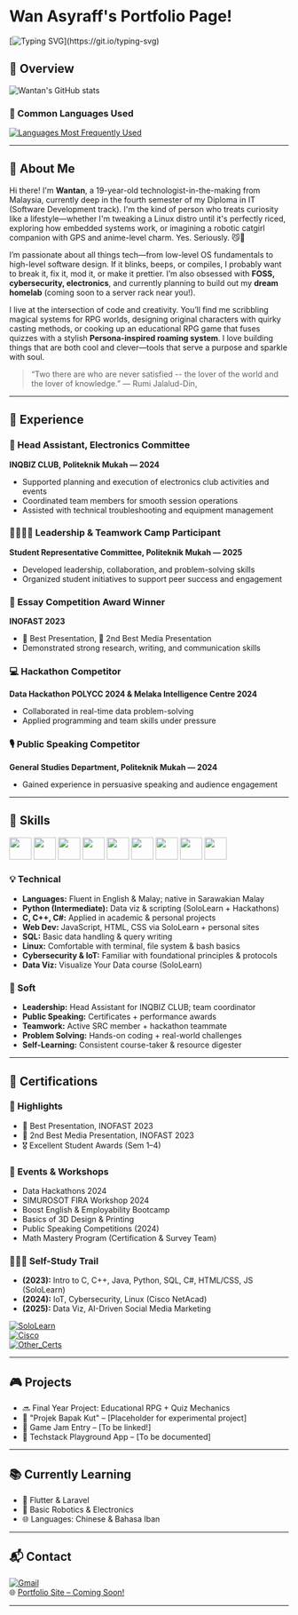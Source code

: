 # Wan Asyraff's Portfolio Page!

[![Typing SVG](https://readme-typing-svg.demolab.com?font=Bitter&duration=2000&pause=2000&color=52B6F7&background=FFFFFF00&width=435&lines=Passionate+Coder+%26+Lifelong+Learner;Welcome+To+My+Profile!)](https://git.io/typing-svg) 
## 📌 Overview  
![Wantan's GitHub stats](https://github-readme-stats.vercel.app/api?username=wantanasyraff&show_icons=true&theme=radical)

### 💬 Common Languages Used  
[![Languages Most Frequently Used](https://github-readme-stats.vercel.app/api/top-langs/?username=wantanasyraff&layout=donut-vertical&theme=radical&card_width=400)](https://github.com/anuraghazra/github-readme-stats)

---

## 🌟 About Me  

Hi there! I'm **Wantan**, a 19-year-old technologist-in-the-making from Malaysia, currently deep in the fourth semester of my Diploma in IT (Software Development track). I'm the kind of person who treats curiosity like a lifestyle—whether I'm tweaking a Linux distro until it's perfectly riced, exploring how embedded systems work, or imagining a robotic catgirl companion with GPS and anime-level charm. Yes. Seriously. 😼🤖

I’m passionate about all things tech—from low-level OS fundamentals to high-level software design. If it blinks, beeps, or compiles, I probably want to break it, fix it, mod it, or make it prettier. I’m also obsessed with **FOSS, cybersecurity, electronics**, and currently planning to build out my **dream homelab** (coming soon to a server rack near you!).

I live at the intersection of code and creativity. You’ll find me scribbling magical systems for RPG worlds, designing original characters with quirky casting methods, or cooking up an educational RPG game that fuses quizzes with a stylish **Persona-inspired roaming system**. I love building things that are both cool and clever—tools that serve a purpose and sparkle with soul.

> “Two there are who are never satisfied -- the lover of the world and the lover of knowledge.” ― Rumi Jalalud-Din, 

---

## 💼 Experience  

### 🧠 Head Assistant, Electronics Committee  
**INQBIZ CLUB, Politeknik Mukah — 2024**  
- Supported planning and execution of electronics club activities and events  
- Coordinated team members for smooth session operations  
- Assisted with technical troubleshooting and equipment management  

### 🫱🏻‍🫲🏼 Leadership & Teamwork Camp Participant  
**Student Representative Committee, Politeknik Mukah — 2025**  
- Developed leadership, collaboration, and problem-solving skills  
- Organized student initiatives to support peer success and engagement  

### 📝 Essay Competition Award Winner  
**INOFAST 2023**  
- 🥇 Best Presentation, 🥈 2nd Best Media Presentation  
- Demonstrated strong research, writing, and communication skills  

### 💻 Hackathon Competitor  
**Data Hackathon POLYCC 2024 & Melaka Intelligence Centre 2024**  
- Collaborated in real-time data problem-solving  
- Applied programming and team skills under pressure  

### 🎙 Public Speaking Competitor  
**General Studies Department, Politeknik Mukah — 2024**  
- Gained experience in persuasive speaking and audience engagement  

---

## 🧠 Skills  

<p align="left">
  <img src="https://cdn.jsdelivr.net/gh/devicons/devicon@latest/icons/c/c-original.svg" width="40" height="40"/>
  <img src="https://cdn.jsdelivr.net/gh/devicons/devicon@latest/icons/cplusplus/cplusplus-original.svg" width="40" height="40"/>
  <img src="https://cdn.jsdelivr.net/gh/devicons/devicon@latest/icons/csharp/csharp-original.svg" width="40" height="40"/>
  <img src="https://cdn.jsdelivr.net/gh/devicons/devicon@latest/icons/css3/css3-original.svg" width="40" height="40"/>
  <img src="https://cdn.jsdelivr.net/gh/devicons/devicon@latest/icons/html5/html5-original.svg" width="40" height="40"/>
  <img src="https://cdn.jsdelivr.net/gh/devicons/devicon@latest/icons/python/python-original.svg" width="40" height="40"/>
  <img src="https://cdn.jsdelivr.net/gh/devicons/devicon@latest/icons/java/java-original.svg" width="40" height="40"/>
  <img src="https://cdn.jsdelivr.net/gh/devicons/devicon@latest/icons/javascript/javascript-original.svg" width="40" height="40"/>
  <img src="https://cdn.jsdelivr.net/gh/devicons/devicon@latest/icons/azuresqldatabase/azuresqldatabase-original.svg" width="40" height="40"/>
</p>

### 💡 Technical  
- **Languages:** Fluent in English & Malay; native in Sarawakian Malay  
- **Python (Intermediate):** Data viz & scripting (SoloLearn + Hackathons)  
- **C, C++, C#:** Applied in academic & personal projects  
- **Web Dev:** JavaScript, HTML, CSS via SoloLearn + personal sites  
- **SQL:** Basic data handling & query writing  
- **Linux:** Comfortable with terminal, file system & bash basics  
- **Cybersecurity & IoT:** Familiar with foundational principles & protocols  
- **Data Viz:** Visualize Your Data course (SoloLearn)

### 🧸 Soft  
- **Leadership:** Head Assistant for INQBIZ CLUB; team coordinator  
- **Public Speaking:** Certificates + performance awards  
- **Teamwork:** Active SRC member + hackathon teammate  
- **Problem Solving:** Hands-on coding + real-world challenges  
- **Self-Learning:** Consistent course-taker & resource digester  

---

## 📜 Certifications  

### 📌 Highlights  
- 🥇 Best Presentation, INOFAST 2023  
- 🥈 2nd Best Media Presentation, INOFAST 2023  
- 🎖 Excellent Student Awards (Sem 1–4)  

### 🧪 Events & Workshops  
- Data Hackathons 2024  
- SIMUROSOT FIRA Workshop 2024  
- Boost English & Employability Bootcamp  
- Basics of 3D Design & Printing  
- Public Speaking Competitions (2024)  
- Math Mastery Program (Certification & Survey Team)  

### 👩🏻‍💻 Self-Study Trail  
- **(2023):** Intro to C, C++, Java, Python, SQL, C#, HTML/CSS, JS (SoloLearn)  
- **(2024):** IoT, Cybersecurity, Linux (Cisco NetAcad)  
- **(2025):** Data Viz, AI-Driven Social Media Marketing

[![SoloLearn](https://img.shields.io/badge/SoloLearn-View_Certifications-blue)](https://www.sololearn.com/en/profile/30049508)  
[![Cisco](https://img.shields.io/badge/Cisco-View_Accreditation-blue)](https://www.credly.com/users/wan-asyraff/)  
[![Other_Certs](https://img.shields.io/badge/Other_Certs-View_Accreditation-blue)](https://drive.google.com/drive/folders/1g6N4qa2Yu3sTr70T9niWT5OFMUqkeZh5?usp=sharing)
 

---

## 🎮 Projects  

- 🔜 Final Year Project: Educational RPG + Quiz Mechanics  
- 🧪 "Projek Bapak Kut" – [Placeholder for experimental project]  
- 🎯 Game Jam Entry – [To be linked!]  
- 🧰 Techstack Playground App – [To be documented]

---

## 📚 Currently Learning  

- 📱 Flutter & Laravel  
- 🤖 Basic Robotics & Electronics  
- 🌐 Languages: Chinese & Bahasa Iban  

---

## 📬 Contact  

[![Gmail](https://img.shields.io/badge/Gmail-wantanasyraff@gmail.com-blue)](mailto:wantanasyraff@gmail.com)  
🌐 [Portfolio Site – Coming Soon!](https://github.com/WantanAsyraff)

---

